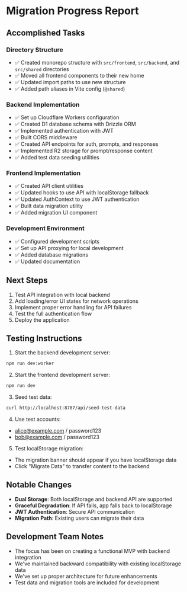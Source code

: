 # Migration Progress Report

## Accomplished Tasks

### Directory Structure
- ✅ Created monorepo structure with `src/frontend`, `src/backend`, and `src/shared` directories
- ✅ Moved all frontend components to their new home
- ✅ Updated import paths to use new structure
- ✅ Added path aliases in Vite config (`@shared`)

### Backend Implementation
- ✅ Set up Cloudflare Workers configuration
- ✅ Created D1 database schema with Drizzle ORM
- ✅ Implemented authentication with JWT
- ✅ Built CORS middleware
- ✅ Created API endpoints for auth, prompts, and responses
- ✅ Implemented R2 storage for prompt/response content
- ✅ Added test data seeding utilities

### Frontend Implementation
- ✅ Created API client utilities
- ✅ Updated hooks to use API with localStorage fallback
- ✅ Updated AuthContext to use JWT authentication
- ✅ Built data migration utility
- ✅ Added migration UI component

### Development Environment
- ✅ Configured development scripts
- ✅ Set up API proxying for local development
- ✅ Added database migrations
- ✅ Updated documentation

## Next Steps

1. Test API integration with local backend
2. Add loading/error UI states for network operations
3. Implement proper error handling for API failures
4. Test the full authentication flow
5. Deploy the application

## Testing Instructions

1. Start the backend development server:
```bash
npm run dev:worker
```

2. Start the frontend development server:
```bash
npm run dev
```

3. Seed test data:
```bash
curl http://localhost:8787/api/seed-test-data
```

4. Use test accounts:
- alice@example.com / password123
- bob@example.com / password123

5. Test localStorage migration:
- The migration banner should appear if you have localStorage data
- Click "Migrate Data" to transfer content to the backend

## Notable Changes

- **Dual Storage**: Both localStorage and backend API are supported
- **Graceful Degradation**: If API fails, app falls back to localStorage
- **JWT Authentication**: Secure API communication
- **Migration Path**: Existing users can migrate their data

## Development Team Notes

- The focus has been on creating a functional MVP with backend integration
- We've maintained backward compatibility with existing localStorage data
- We've set up proper architecture for future enhancements
- Test data and migration tools are included for development
